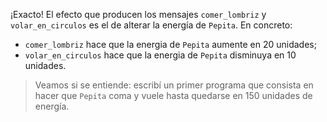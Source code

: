 ¡Exacto! El efecto que producen los mensajes `comer_lombriz` y `volar_en_circulos` es el de alterar la energía de `Pepita`. En concreto: 

* `comer_lombriz` hace que la energia de `Pepita` aumente en 20 unidades;
* `volar_en_circulos` hace que la energia de `Pepita` disminuya en 10 unidades.

> Veamos si se entiende: escribí un primer programa que consista en hacer que `Pepita` coma y vuele hasta quedarse en 150 unidades de energía. 
